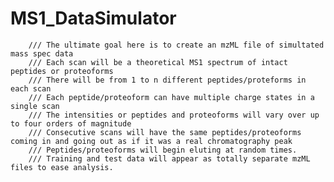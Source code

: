 # MS1_DataSimulator

        /// The ultimate goal here is to create an mzML file of simultated mass spec data
        /// Each scan will be a theoretical MS1 spectrum of intact peptides or proteoforms
        /// There will be from 1 to n different peptides/proteforms in each scan
        /// Each peptide/proteoform can have multiple charge states in a single scan
        /// The intensities or peptides and proteoforms will vary over up to four orders of magnitude
        /// Consecutive scans will have the same peptides/proteoforms coming in and going out as if it was a real chromatography peak
        /// Peptides/proteoforms will begin eluting at random times.
        /// Training and test data will appear as totally separate mzML files to ease analysis.
